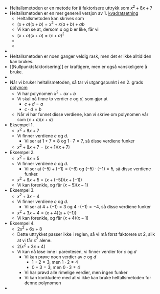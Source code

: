 - Heltallsmetoden er en metode for å faktorisere uttrykk som $x^2+8x+7$
- Heltallsmetoden er en mer generell versjon av 1. [kvadratsetning]([[Kvadratsetningene]])
	- Heltallsmetoden kan skrives som
	- $(x+a)(x+b)=x^2+x(a+b)+ab$
	- Vi kan se at, dersom $a$ og $b$ er like, får vi
	- $(x+a)(x+a)=(x+a)^2$
	-
	-
-
- Heltallsmetoden er noen ganger veldig rask, men det er ikke alltid den kan brukes.
- [[Nullpunktsfaktorisering]] er kraftigere, men er også vanskeligere å bruke.
-
- Når vi bruker heltallsmetoden, så tar vi utgangspunkt i en 2. grads [polynom]([[polynomer]])
	- Vi har polynomen $x^2+ax+b$
	- Vi skal nå finne to verdier $c$ og $d$, som gjør at
		- $c+d=a$
		- $c\cdot d=b$
	- Når vi har funnet disse verdiene, kan vi skrive om polynomen vår som $(x+c)(x+d)$
- Eksempel 1.
	- $x^2+8x+7$
	- Vi finner verdiene $c$ og $d$.
		- Vi ser at $1+7=8$ og $1\cdot 7=7$, så disse verdiene funker
	- $x^2+8x+7=(x+1)(x+7)$
- Eksempel 2.
	- $x^2-6x+5$
	- Vi finner verdiene $c$ og $d$.
		- Vi ser at $(-5)+(-1)=(-6)$ og $(-5)\cdot(-1)=5$, så disse verdiene funker.
	- $x^2+6x+5=(x+(-5))(x+(-1))$
	- Vi kan forenkle, og får $(x-5)(x-1)$
- Eksempel 3.
	- $x^2+3x-4$
	- Vi finner verdiene $c$ og $d$.
		- Vi ser at $4+(-1)=3$ og $4\cdot(-1)=-4$, så disse verdiene funker
	- $x^2+3x-4=(x+4)(x+(-1))$
	- Vi kan forenkle, og får $(x+4)(x-1)$
- Eksempel 4.
	- $2x^2+6x+8$
	- Dette uttrykket passer ikke i reglen, så vi må først faktorere ut $2$, slik at vi får $x^2$ alene.
	- $2(x^2+3x+4)$
	- Vi kan nå løse inne i parentesen, vi finner verdier for $c$ og $d$
		- Vi kan prøve noen verdier av $c$ og $d$
			- $1+2=3$, men $1\cdot 2\neq4$
			- $0+3=3$, men $0\cdot 3\neq 4$
		- Vi har prøvd alle rimelige verdier, men ingen funker
		- Vi kan konkludere med at vi ikke kan bruke heltallsmetoden for denne polynomen
-